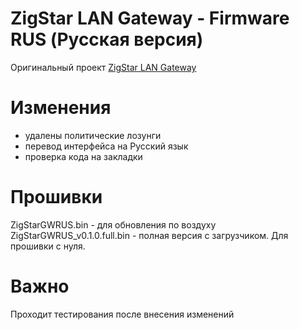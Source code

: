 
# ZigStar LAN Gateway - Firmware RUS (Русская версия)

Оригинальный проект [ZigStar LAN Gateway](https://github.com/xyzroe/ZigStarGW-FW)

# Изменения
- удалены политические лозунги
- перевод интерфейса на Русский язык
- проверка кода на закладки

# Прошивки

ZigStarGWRUS.bin - для обновления по воздуху
ZigStarGWRUS_v0.1.0.full.bin - полная версия с загрузчиком. Для прошивки с нуля.

# Важно
Проходит тестирования после внесения изменений